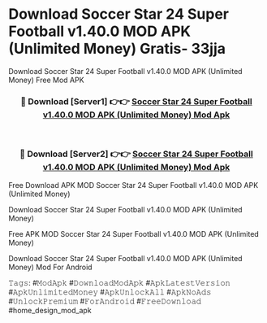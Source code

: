 # Download Soccer Star 24 Super Football v1.40.0 MOD APK (Unlimited Money) Gratis- 33jja
Download Soccer Star 24 Super Football v1.40.0 MOD APK (Unlimited Money) Free Mod APK

<div align="center">
<h3>🔴 Download [Server1] 👉👉 <a href="https://apk-comot.site?title=Soccer_Star_24_Super_Football_v1.40.0_MOD_APK_(Unlimited_Money)">Soccer Star 24 Super Football v1.40.0 MOD APK (Unlimited Money) Mod Apk</a></h3><br>

<h3>🔴 Download [Server2] 👉👉 <a href="https://apk-comot.site?title=Soccer_Star_24_Super_Football_v1.40.0_MOD_APK_(Unlimited_Money)">Soccer Star 24 Super Football v1.40.0 MOD APK (Unlimited Money) Mod Apk</a></h3>
</div>


Free Download APK MOD Soccer Star 24 Super Football v1.40.0 MOD APK (Unlimited Money)

Download Soccer Star 24 Super Football v1.40.0 MOD APK (Unlimited Money) 

Free APK MOD Soccer Star 24 Super Football v1.40.0 MOD APK (Unlimited Money) 

Download Soccer Star 24 Super Football v1.40.0 MOD APK (Unlimited Money) Mod For Android

𝚃𝚊𝚐𝚜: #𝙼𝚘𝚍𝙰𝚙𝚔 #𝙳𝚘𝚠𝚗𝚕𝚘𝚊𝚍𝙼𝚘𝚍𝙰𝚙𝚔 #𝙰𝚙𝚔𝙻𝚊𝚝𝚎𝚜𝚝𝚅𝚎𝚛𝚜𝚒𝚘𝚗 #𝙰𝚙𝚔𝚄𝚗𝚕𝚒𝚖𝚒𝚝𝚎𝚍𝙼𝚘𝚗𝚎𝚢 #𝙰𝚙𝚔𝚄𝚗𝚕𝚘𝚌𝚔𝙰𝚕𝚕 #𝙰𝚙𝚔𝙽𝚘𝙰𝚍𝚜 #𝚄𝚗𝚕𝚘𝚌𝚔𝙿𝚛𝚎𝚖𝚒𝚞𝚖 #𝙵𝚘𝚛𝙰𝚗𝚍𝚛𝚘𝚒𝚍 #𝙵𝚛𝚎𝚎𝙳𝚘𝚠𝚗𝚕𝚘𝚊𝚍 #home_design_mod_apk